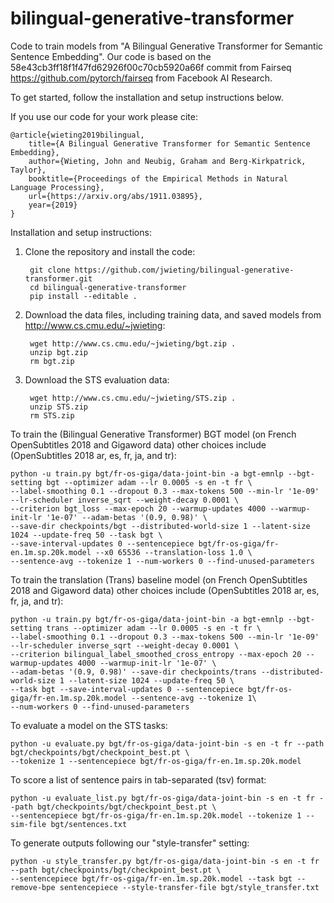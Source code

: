 # bilingual-generative-transformer

Code to train models from "A Bilingual Generative Transformer for Semantic Sentence Embedding". Our code is based on the 58e43cb3ff18f1f47fd62926f00c70cb5920a66f commit from Fairseq https://github.com/pytorch/fairseq from Facebook AI Research.

To get started, follow the installation and setup instructions below.

If you use our code for your work please cite:

    @article{wieting2019bilingual,
        title={A Bilingual Generative Transformer for Semantic Sentence Embedding},
        author={Wieting, John and Neubig, Graham and Berg-Kirkpatrick, Taylor},
        booktitle={Proceedings of the Empirical Methods in Natural Language Processing},
        url={https://arxiv.org/abs/1911.03895},
        year={2019}
    }

Installation and setup instructions:

1. Clone the repository and install the code:

        git clone https://github.com/jwieting/bilingual-generative-transformer.git
        cd bilingual-generative-transformer
        pip install --editable .

2. Download the data files, including training data, and saved models from http://www.cs.cmu.edu/~jwieting:

        wget http://www.cs.cmu.edu/~jwieting/bgt.zip .
        unzip bgt.zip
        rm bgt.zip
        
3. Download the STS evaluation data:

        wget http://www.cs.cmu.edu/~jwieting/STS.zip .
        unzip STS.zip
        rm STS.zip

To train the (Bilingual Generative Transformer) BGT model (on French OpenSubtitles 2018 and Gigaword data) other choices include (OpenSubtitles 2018 ar, es, fr, ja, and tr):

    python -u train.py bgt/fr-os-giga/data-joint-bin -a bgt-emnlp --bgt-setting bgt --optimizer adam --lr 0.0005 -s en -t fr \
    --label-smoothing 0.1 --dropout 0.3 --max-tokens 500 --min-lr '1e-09' --lr-scheduler inverse_sqrt --weight-decay 0.0001 \
    --criterion bgt_loss --max-epoch 20 --warmup-updates 4000 --warmup-init-lr '1e-07' --adam-betas '(0.9, 0.98)' \
    --save-dir checkpoints/bgt --distributed-world-size 1 --latent-size 1024 --update-freq 50 --task bgt \
    --save-interval-updates 0 --sentencepiece bgt/fr-os-giga/fr-en.1m.sp.20k.model --x0 65536 --translation-loss 1.0 \
    --sentence-avg --tokenize 1 --num-workers 0 --find-unused-parameters

To train the translation (Trans) baseline model (on French OpenSubtitles 2018 and Gigaword data) other choices include (OpenSubtitles 2018 ar, es, fr, ja, and tr):

    python -u train.py bgt/fr-os-giga/data-joint-bin -a bgt-emnlp --bgt-setting trans --optimizer adam --lr 0.0005 -s en -t fr \
    --label-smoothing 0.1 --dropout 0.3 --max-tokens 500 --min-lr '1e-09' --lr-scheduler inverse_sqrt --weight-decay 0.0001 \
    --criterion bilingual_label_smoothed_cross_entropy --max-epoch 20 --warmup-updates 4000 --warmup-init-lr '1e-07' \
    --adam-betas '(0.9, 0.98)' --save-dir checkpoints/trans --distributed-world-size 1 --latent-size 1024 --update-freq 50 \
    --task bgt --save-interval-updates 0 --sentencepiece bgt/fr-os-giga/fr-en.1m.sp.20k.model --sentence-avg --tokenize 1\
    --num-workers 0 --find-unused-parameters

To evaluate a model on the STS tasks:

    python -u evaluate.py bgt/fr-os-giga/data-joint-bin -s en -t fr --path bgt/checkpoints/bgt/checkpoint_best.pt \
    --tokenize 1 --sentencepiece bgt/fr-os-giga/fr-en.1m.sp.20k.model

To score a list of sentence pairs in tab-separated (tsv) format:

    python -u evaluate_list.py bgt/fr-os-giga/data-joint-bin -s en -t fr --path bgt/checkpoints/bgt/checkpoint_best.pt \
    --sentencepiece bgt/fr-os-giga/fr-en.1m.sp.20k.model --tokenize 1 --sim-file bgt/sentences.txt

To generate outputs following our "style-transfer" setting:

    python -u style_transfer.py bgt/fr-os-giga/data-joint-bin -s en -t fr --path bgt/checkpoints/bgt/checkpoint_best.pt \
    --sentencepiece bgt/fr-os-giga/fr-en.1m.sp.20k.model --task bgt --remove-bpe sentencepiece --style-transfer-file bgt/style_transfer.txt
